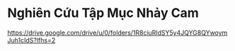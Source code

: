 # Nghiên Cứu Tập Mục Nhảy Cam
https://drive.google.com/drive/u/0/folders/1R8ciuRldSY5y4JQYG8QYwoymJuh1cIdS?lfhs=2
